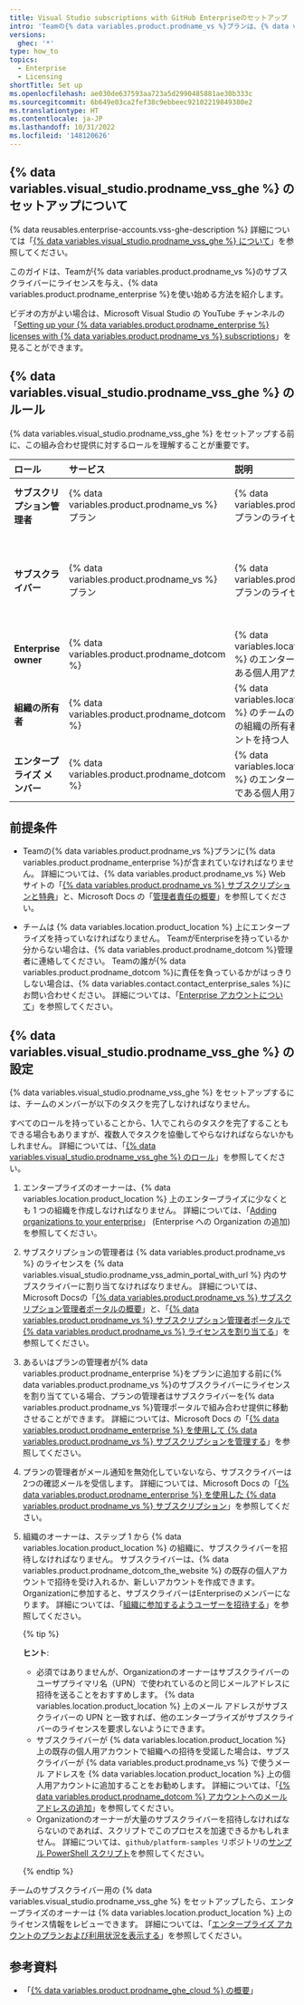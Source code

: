 ```yaml
---
title: Visual Studio subscriptions with GitHub Enterpriseのセットアップ
intro: 'Teamの{% data variables.product.prodname_vs %}プランは、{% data variables.product.prodname_enterprise %}へのアクセスも提供できます。'
versions:
  ghec: '*'
type: how_to
topics:
  - Enterprise
  - Licensing
shortTitle: Set up
ms.openlocfilehash: ae030de637593aa723a5d2990485881ae30b333c
ms.sourcegitcommit: 6b649e03ca2fef38c9ebbeec92102219849380e2
ms.translationtype: HT
ms.contentlocale: ja-JP
ms.lasthandoff: 10/31/2022
ms.locfileid: '148120626'
---
```

## {% data variables.visual_studio.prodname_vss_ghe %} のセットアップについて

{% data reusables.enterprise-accounts.vss-ghe-description %} 詳細については「[{% data variables.visual_studio.prodname_vss_ghe %} について](/billing/managing-licenses-for-visual-studio-subscriptions-with-github-enterprise/about-visual-studio-subscriptions-with-github-enterprise)」を参照してください。

このガイドは、Teamが{% data variables.product.prodname_vs %}のサブスクライバーにライセンスを与え、{% data variables.product.prodname_enterprise %}を使い始める方法を紹介します。

ビデオの方がよい場合は、Microsoft Visual Studio の YouTube チャンネルの「[Setting up your {% data variables.product.prodname_enterprise %} licenses with {% data variables.product.prodname_vs %} subscriptions](https://www.youtube.com/watch?v=P_zBgp_BE_I)」を見ることができます。

## {% data variables.visual_studio.prodname_vss_ghe %} のルール

{% data variables.visual_studio.prodname_vss_ghe %} をセットアップする前に、この組み合わせ提供に対するロールを理解することが重要です。

| ロール | サービス | 説明 | 詳細情報 |
| :- | :- | :- | :- |
| **サブスクリプション管理者** | {% data variables.product.prodname_vs %}プラン | {% data variables.product.prodname_vs %}プランのライセンスを割り当てる人 | Microsoft Docs の「[管理者責任の概要](https://docs.microsoft.com/en-us/visualstudio/subscriptions/admin-responsibilities)」 |
| **サブスクライバー** | {% data variables.product.prodname_vs %}プラン | {% data variables.product.prodname_vs %}プランのライセンスを利用する人 | Microsoft Docs の [Visual Studio サブスクリプションのドキュメント](https://docs.microsoft.com/en-us/visualstudio/subscriptions/) |
| **Enterprise owner** | {% data variables.product.prodname_dotcom %} | {% data variables.location.product_location %} のエンタープライズの管理者である個人用アカウントを持つ人 | "[Enterprise におけるロール](/admin/user-management/managing-users-in-your-enterprise/roles-in-an-enterprise#enterprise-owner)" |
| **組織の所有者** | {% data variables.product.prodname_dotcom %} | {% data variables.location.product_location %} のチームのエンタープライズ内の組織の所有者である個人用アカウントを持つ人 | 「[組織のロール](/organizations/managing-peoples-access-to-your-organization-with-roles/roles-in-an-organization#organization-owners)」 |
| **エンタープライズ メンバー** | {% data variables.product.prodname_dotcom %} | {% data variables.location.product_location %} のエンタープライズのメンバーである個人用アカウントを持つ人 | "[Enterprise におけるロール](/admin/user-management/managing-users-in-your-enterprise/roles-in-an-enterprise#enterprise-members)"  |

## 前提条件

- Teamの{% data variables.product.prodname_vs %}プランに{% data variables.product.prodname_enterprise %}が含まれていなければなりません。 詳細については、{% data variables.product.prodname_vs %} Web サイトの「[{% data variables.product.prodname_vs %} サブスクリプションと特典](https://visualstudio.microsoft.com/subscriptions/)」と、Microsoft Docs の「[管理者責任の概要](https://docs.microsoft.com/en-us/visualstudio/subscriptions/admin-responsibilities)」を参照してください。
 
 - チームは {% data variables.location.product_location %} 上にエンタープライズを持っていなければなりません。 TeamがEnterpriseを持っているか分からない場合は、{% data variables.product.prodname_dotcom %}管理者に連絡してください。 Teamの誰が{% data variables.product.prodname_dotcom %}に責任を負っているかがはっきりしない場合は、{% data variables.contact.contact_enterprise_sales %}にお問い合わせください。 詳細については、「[Enterprise アカウントについて](/admin/overview/about-enterprise-accounts)」を参照してください。

## {% data variables.visual_studio.prodname_vss_ghe %} の設定

{% data variables.visual_studio.prodname_vss_ghe %} をセットアップするには、チームのメンバーが以下のタスクを完了しなければなりません。

すべてのロールを持っていることから、1人でこれらのタスクを完了することもできる場合もありますが、複数人でタスクを協働してやらなければならないかもしれません。 詳細については、「[{% data variables.visual_studio.prodname_vss_ghe %} のロール](#roles-for-visual-studio-subscriptions-with-github-enterprise)」を参照してください。

1. エンタープライズのオーナーは、{% data variables.location.product_location %} 上のエンタープライズに少なくとも 1 つの組織を作成しなければなりません。 詳細については、「[Adding organizations to your enterprise](/admin/user-management/managing-organizations-in-your-enterprise/adding-organizations-to-your-enterprise)」 (Enterprise への Organization の追加) を参照してください。

1. サブスクリプションの管理者は {% data variables.product.prodname_vs %} のライセンスを {% data variables.visual_studio.prodname_vss_admin_portal_with_url %} 内のサブスクライバーに割り当てなければなりません。 詳細については、Microsoft Docsの「[{% data variables.product.prodname_vs %} サブスクリプション管理者ポータルの概要](https://docs.microsoft.com/en-us/visualstudio/subscriptions/using-admin-portal)」と、「[{% data variables.product.prodname_vs %} サブスクリプション管理者ポータルで {% data variables.product.prodname_vs %} ライセンスを割り当てる](https://docs.microsoft.com/en-us/visualstudio/subscriptions/assign-license)」を参照してください。

1. あるいはプランの管理者が{% data variables.product.prodname_enterprise %}をプランに追加する前に{% data variables.product.prodname_vs %}のサブスクライバーにライセンスを割り当てている場合、プランの管理者はサブスクライバーを{% data variables.product.prodname_vs %}管理ポータルで組み合わせ提供に移動させることができます。 詳細については、Microsoft Docs の「[{% data variables.product.prodname_enterprise %} を使用して {% data variables.product.prodname_vs %} サブスクリプションを管理する](https://docs.microsoft.com/en-us/visualstudio/subscriptions/assign-github#moving-to-visual-studio-with-github-enterprise)」を参照してください。

1. プランの管理者がメール通知を無効化していないなら、サブスクライバーは2つの確認メールを受信します。 詳細については、Microsoft Docs の「[{% data variables.product.prodname_enterprise %} を使用した {% data variables.product.prodname_vs %} サブスクリプション](https://docs.microsoft.com/en-us/visualstudio/subscriptions/access-github#what-is-the-visual-studio-subscription-with-github-enterprise-setup-process)」を参照してください。

1. 組織のオーナーは、ステップ 1 から {% data variables.location.product_location %} の組織に、サブスクライバーを招待しなければなりません。 サブスクライバーは、{% data variables.product.prodname_dotcom_the_website %} の既存の個人アカウントで招待を受け入れるか、新しいアカウントを作成できます。 Organizationに参加すると、サブスクライバーはEnterpriseのメンバーになります。 詳細については、「[組織に参加するようユーザーを招待する](/organizations/managing-membership-in-your-organization/inviting-users-to-join-your-organization)」を参照してください。

   {% tip %}

   **ヒント**:

   - 必須ではありませんが、Organizationのオーナーはサブスクライバーのユーザプライマリ名（UPN）で使われているのと同じメールアドレスに招待を送ることをおすすめします。 {% data variables.location.product_location %} 上のメール アドレスがサブスクライバーの UPN と一致すれば、他のエンタープライズがサブスクライバーのライセンスを要求しないようにできます。
   - サブスクライバーが {% data variables.location.product_location %} 上の既存の個人用アカウントで組織への招待を受諾した場合は、サブスクライバーが {% data variables.product.prodname_vs %} で使うメール アドレスを {% data variables.location.product_location %} 上の個人用アカウントに追加することをお勧めします。 詳細については、「[{% data variables.product.prodname_dotcom %} アカウントへのメール アドレスの追加](/account-and-profile/setting-up-and-managing-your-personal-account-on-github/managing-email-preferences/adding-an-email-address-to-your-github-account)」を参照してください。
   - Organizationのオーナーが大量のサブスクライバーを招待しなければならないのであれば、スクリプトでこのプロセスを加速できるかもしれません。 詳細については、`github/platform-samples` リポジトリの[サンプル PowerShell スクリプト](https://github.com/github/platform-samples/blob/master/api/powershell/invite_members_to_org.ps1)を参照してください。

    {% endtip %}

チームのサブスクライバー用の {% data variables.visual_studio.prodname_vss_ghe %} をセットアップしたら、エンタープライズのオーナーは {% data variables.location.product_location %} 上のライセンス情報をレビューできます。 詳細については、「[エンタープライズ アカウントのプランおよび利用状況を表示する](/billing/managing-billing-for-your-github-account/viewing-the-subscription-and-usage-for-your-enterprise-account)」を参照してください。

## 参考資料

- 「[{% data variables.product.prodname_ghe_cloud %} の概要](/get-started/onboarding/getting-started-with-github-enterprise-cloud)」
